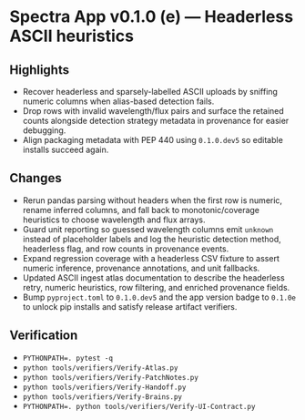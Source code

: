 # Spectra App v0.1.0 (e) — Headerless ASCII heuristics

## Highlights
- Recover headerless and sparsely-labelled ASCII uploads by sniffing numeric columns when alias-based
  detection fails.
- Drop rows with invalid wavelength/flux pairs and surface the retained counts alongside detection
  strategy metadata in provenance for easier debugging.
- Align packaging metadata with PEP 440 using `0.1.0.dev5` so editable installs succeed again.

## Changes
- Rerun pandas parsing without headers when the first row is numeric, rename inferred columns, and fall
  back to monotonic/coverage heuristics to choose wavelength and flux arrays.
- Guard unit reporting so guessed wavelength columns emit `unknown` instead of placeholder labels and log
  the heuristic detection method, headerless flag, and row counts in provenance events.
- Expand regression coverage with a headerless CSV fixture to assert numeric inference, provenance
  annotations, and unit fallbacks.
- Updated ASCII ingest atlas documentation to describe the headerless retry, numeric heuristics, row
  filtering, and enriched provenance fields.
- Bump `pyproject.toml` to `0.1.0.dev5` and the app version badge to `0.1.0e` to unlock pip installs and
  satisfy release artifact verifiers.

## Verification
- `PYTHONPATH=. pytest -q`
- `python tools/verifiers/Verify-Atlas.py`
- `python tools/verifiers/Verify-PatchNotes.py`
- `python tools/verifiers/Verify-Handoff.py`
- `python tools/verifiers/Verify-Brains.py`
- `PYTHONPATH=. python tools/verifiers/Verify-UI-Contract.py`
